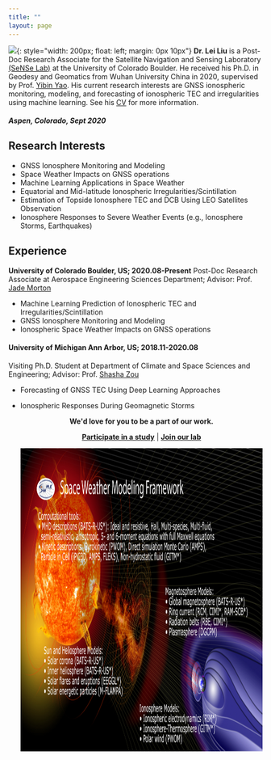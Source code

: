 ```yaml
---
title: ""
layout: page
---
```


![](/images/leiliu.png){: style="width: 200px; float: left; margin: 0px  10px"} 
**Dr. Lei Liu**
is a Post-Doc Research Associate for the Satellite Navigation and Sensing Laboratory [(SeNSe Lab)](http://gnssrange.com/) at the University of Colorado Boulder. He received his Ph.D. in Geodesy and Geomatics from Wuhan University China in 2020, supervised by Prof. [Yibin Yao](http://ybyao.users.sgg.whu.edu.cn/). His current research interests are GNSS ionospheric monitoring, modeling, and forecasting of ionospheric TEC and irregularities using machine learning. See his [CV](https://drive.google.com/file/d/1fmaxUvoSh9hu_4B8x-8H5Laq4L_ZIlft/view?usp=sharing) for more information.

##### Aspen, Colorado, Sept 2020

## Research Interests
- GNSS Ionosphere Monitoring and Modeling
- Space Weather Impacts on GNSS operations
- Machine Learning Applications in Space Weather
- Equatorial and Mid-latitude Ionospheric Irregularities/Scintillation
- Estimation of Topside Ionosphere TEC and DCB Using LEO Satellites Observation
- Ionosphere Responses to Severe Weather Events (e.g., Ionosphere Storms, Earthquakes)

## Experience
**University of Colorado Boulder, US;  2020.08-Present**
Post-Doc Research Associate at Aerospace Engineering Sciences Department;  Advisor: Prof. [Jade Morton](https://www.colorado.edu/aerospace/jade-morton)
- Machine Learning Prediction of Ionospheric TEC and Irregularities/Scintillation
- GNSS Ionosphere Monitoring and Modeling
- Ionospheric Space Weather Impacts on GNSS operations

#### University of Michigan Ann Arbor, US; 2018.11-2020.08
Visiting Ph.D. Student at Department of Climate and Space Sciences and Engineering;  Advisor: Prof. [Shasha Zou](https://zou.engin.umich.edu/)
- Forecasting of GNSS TEC Using Deep Learning Approaches
- Ionospheric Responses During Geomagnetic Storms

  <p align="center"><strong>We'd love for you to be a part of our work.</strong></p>
  <p align="center"><strong><a href="participate">Participate in a study</a></strong>  
      |  <strong><a href="people#join-our-team">Join our lab</a></strong></p>

  <p align="center">
      <img src= "images/space-weather.png" width="1200" height="600" align="middle"/>
  </p>
